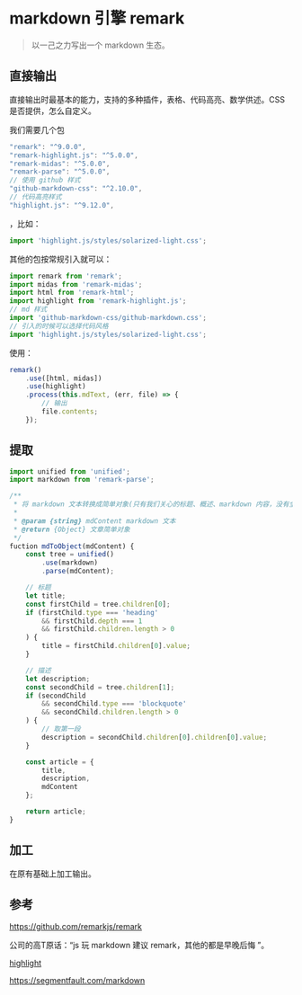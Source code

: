 # markdown 引擎 remark

> 以一己之力写出一个 markdown 生态。

## 直接输出

直接输出时最基本的能力，支持的多种插件，表格、代码高亮、数学供述。CSS 是否提供，怎么自定义。

我们需要几个包
```js
"remark": "^9.0.0",
"remark-highlight.js": "^5.0.0",
"remark-midas": "^5.0.0",
"remark-parse": "^5.0.0",
// 使用 github 样式
"github-markdown-css": "^2.10.0",
// 代码高亮样式
"highlight.js": "^9.12.0",
```

，比如：
```js
import 'highlight.js/styles/solarized-light.css';
```

其他的包按常规引入就可以：
```js
import remark from 'remark';
import midas from 'remark-midas';
import html from 'remark-html';
import highlight from 'remark-highlight.js';
// md 样式
import 'github-markdown-css/github-markdown.css';
// 引入的时候可以选择代码风格
import 'highlight.js/styles/solarized-light.css';
```

使用：
```js
remark()
    .use([html, midas])
    .use(highlight)
    .process(this.mdText, (err, file) => {
        // 输出
        file.contents;
    });
```

## 提取

```js
import unified from 'unified';
import markdown from 'remark-parse';

/**
 * 将 markdown 文本转换成简单对象(只有我们关心的标题、概述、markdown 内容，没有全部解析)
 *
 * @param {string} mdContent markdown 文本
 * @return {Object} 文章简单对象
 */
fuction mdToObject(mdContent) {
    const tree = unified()
        .use(markdown)
        .parse(mdContent);

    // 标题
    let title;
    const firstChild = tree.children[0];
    if (firstChild.type === 'heading'
        && firstChild.depth === 1
        && firstChild.children.length > 0
    ) {
        title = firstChild.children[0].value;
    }

    // 描述
    let description;
    const secondChild = tree.children[1];
    if (secondChild
        && secondChild.type === 'blockquote'
        && secondChild.children.length > 0
    ) {
        // 取第一段
        description = secondChild.children[0].children[0].value;
    }

    const article = {
        title,
        description,
        mdContent
    };

    return article;
}
```

## 加工

在原有基础上加工输出。

## 参考

https://github.com/remarkjs/remark

公司的高T原话：“js 玩 markdown 建议 remark，其他的都是早晚后悔 ”。

[highlight](https://highlightjs.org/usage/)

https://segmentfault.com/markdown
